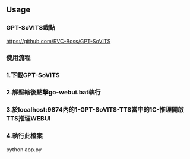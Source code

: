 ## Usage


### GPT-SoVITS載點
https://github.com/RVC-Boss/GPT-SoVITS

### 使用流程
### 1.下載GPT-SoVITS
### 2.解壓縮後點擊go-webui.bat執行
### 3.於localhost:9874內的1-GPT-SoVITS-TTS當中的1C-推理開啟TTS推理WEBUI
### 4.執行此檔案
python app.py 
